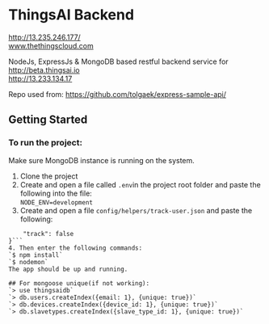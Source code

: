 # ThingsAI Backend
http://13.235.246.177/   
www.thethingscloud.com

NodeJs, ExpressJs & MongoDB based restful backend service for http://beta.thingsai.io  
http://13.233.134.17

Repo used from: 
https://github.com/tolgaek/express-sample-api/

## Getting Started
### To run the project:  
Make sure MongoDB instance is running on the system.  

1. Clone the project
2. Create and open a file called `.env`in the project root folder and paste the following into the file:  
`NODE_ENV=development`
3. Create and open a file `config/helpers/track-user.json` and paste the following:  
```{
	"track": false
}```
4. Then enter the following commands:   
`$ npm install`  
`$ nodemon`  
The app should be up and running. 

## For mongoose unique(if not working):
`> use thingsaidb`  
`> db.users.createIndex({email: 1}, {unique: true})`  
`> db.devices.createIndex({device_id: 1}, {unique: true})`  
`> db.slavetypes.createIndex({slave_type_id: 1}, {unique: true})`